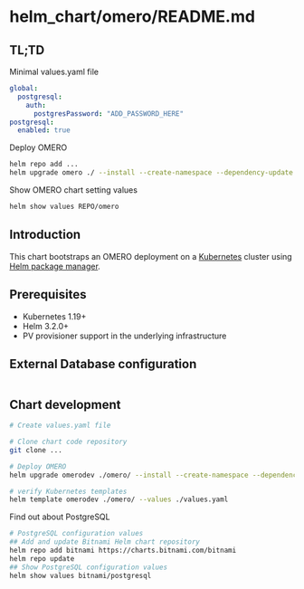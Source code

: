 # helm_chart/omero/README.md

## TL;TD

Minimal values.yaml file

```yaml
global:
  postgresql:
    auth:
      postgresPassword: "ADD_PASSWORD_HERE"
postgresql:
  enabled: true
```

Deploy OMERO

```bash
helm repo add ...
helm upgrade omero ./ --install --create-namespace --dependency-update --install --values ./values.yaml
```

Show OMERO chart setting values

```bash
helm show values REPO/omero
```

## Introduction

This chart bootstraps an OMERO deployment on a [Kubernetes](https://kubernetes.io) cluster using [Helm package manager](https://helm.sh).

## Prerequisites

* Kubernetes 1.19+
* Helm 3.2.0+
* PV provisioner support in the underlying infrastructure

## External Database configuration

```yaml
```

## Chart development

```bash
# Create values.yaml file

# Clone chart code repository
git clone ...

# Deploy OMERO
helm upgrade omerodev ./omero/ --install --create-namespace --dependency-update --install --values ./values.yaml --namespace omerodev

# verify Kubernetes templates
helm template omerodev ./omero/ --values ./values.yaml
```

Find out about PostgreSQL

```bash
# PostgreSQL configuration values
## Add and update Bitnami Helm chart repository
helm repo add bitnami https://charts.bitnami.com/bitnami
helm repo update
## Show PostgreSQL configuration values
helm show values bitnami/postgresql
```
